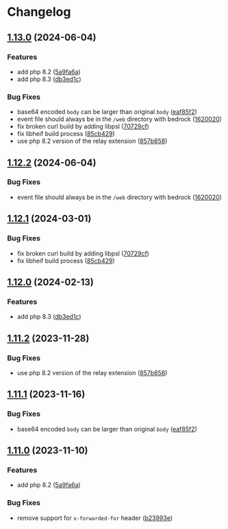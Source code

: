 # Changelog

## [1.13.0](https://github.com/ymirapp/php-runtime/compare/v1.12.2...v1.13.0) (2024-06-04)


### Features

* add php 8.2 ([5a9fa6a](https://github.com/ymirapp/php-runtime/commit/5a9fa6a1e949b6bccac110257951679d7d23b3af))
* add php 8.3 ([db3ed1c](https://github.com/ymirapp/php-runtime/commit/db3ed1c21cf5395f8e5a5a9fe9b6f9d4c9d2b514))


### Bug Fixes

* base64 encoded `body` can be larger than original `body` ([eaf85f2](https://github.com/ymirapp/php-runtime/commit/eaf85f2a5f4778c90c2216cb81773a970d37913b))
* event file should always be in the `/web` directory with bedrock ([1620020](https://github.com/ymirapp/php-runtime/commit/16200204b704df165088c24f33042e6a51ae4e9d))
* fix broken curl build by adding libpsl ([70729cf](https://github.com/ymirapp/php-runtime/commit/70729cf630fe180382628870bc57e15c8820fe80))
* fix libheif build process ([85cb429](https://github.com/ymirapp/php-runtime/commit/85cb429b64dac11ace02fd44d9720ebb8bdfc262))
* use php 8.2 version of the relay extension ([857b858](https://github.com/ymirapp/php-runtime/commit/857b8587aa40bc73d0b24a4a7e15af3d999f63bd))

## [1.12.2](https://github.com/ymirapp/php-runtime/compare/v1.12.1...v1.12.2) (2024-06-04)


### Bug Fixes

* event file should always be in the `/web` directory with bedrock ([1620020](https://github.com/ymirapp/php-runtime/commit/16200204b704df165088c24f33042e6a51ae4e9d))

## [1.12.1](https://github.com/ymirapp/php-runtime/compare/v1.12.0...v1.12.1) (2024-03-01)


### Bug Fixes

* fix broken curl build by adding libpsl ([70729cf](https://github.com/ymirapp/php-runtime/commit/70729cf630fe180382628870bc57e15c8820fe80))
* fix libheif build process ([85cb429](https://github.com/ymirapp/php-runtime/commit/85cb429b64dac11ace02fd44d9720ebb8bdfc262))

## [1.12.0](https://github.com/ymirapp/php-runtime/compare/v1.11.2...v1.12.0) (2024-02-13)


### Features

* add php 8.3 ([db3ed1c](https://github.com/ymirapp/php-runtime/commit/db3ed1c21cf5395f8e5a5a9fe9b6f9d4c9d2b514))

## [1.11.2](https://github.com/ymirapp/php-runtime/compare/v1.11.1...v1.11.2) (2023-11-28)


### Bug Fixes

* use php 8.2 version of the relay extension ([857b858](https://github.com/ymirapp/php-runtime/commit/857b8587aa40bc73d0b24a4a7e15af3d999f63bd))

## [1.11.1](https://github.com/ymirapp/php-runtime/compare/v1.11.0...v1.11.1) (2023-11-16)


### Bug Fixes

* base64 encoded `body` can be larger than original `body` ([eaf85f2](https://github.com/ymirapp/php-runtime/commit/eaf85f2a5f4778c90c2216cb81773a970d37913b))

## [1.11.0](https://github.com/ymirapp/php-runtime/compare/v1.10.2...v1.11.0) (2023-11-10)


### Features

* add php 8.2 ([5a9fa6a](https://github.com/ymirapp/php-runtime/commit/5a9fa6a1e949b6bccac110257951679d7d23b3af))


### Bug Fixes

* remove support for `x-forwarded-for` header ([b23993e](https://github.com/ymirapp/php-runtime/commit/b23993eaa6642a4a4071fb57f73bdf69658f4a6e))
